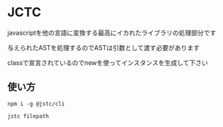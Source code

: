 # JCTC
javascriptを他の言語に変換する最高にイカれたライブラリの処理部分です

与えられたASTを処理するのでASTは引数として渡す必要があります

classで宣言されているのでnewを使ってインスタンスを生成して下さい

## 使い方

```npm i -g @jstc/cli```

```jstc filepath```

